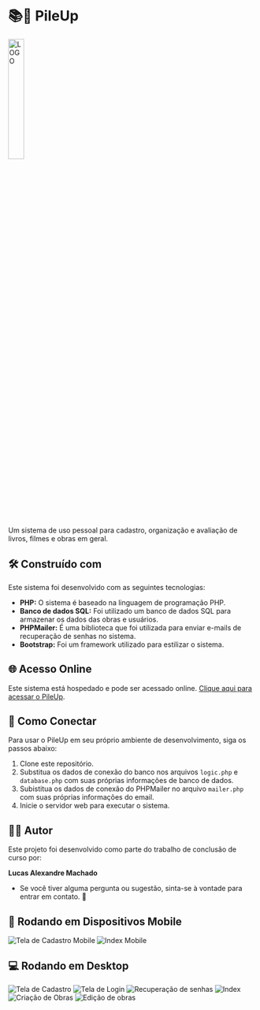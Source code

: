 # 📚🎥 PileUp
<div>
    <img alt="LOGO" src="https://i.imgur.com/hEEdhSr.png" width="25%">
</div>

Um sistema de uso pessoal para cadastro, organização e avaliação de livros, filmes e obras em geral.

## 🛠️ Construído com

Este sistema foi desenvolvido com as seguintes tecnologias:

- **PHP:** O sistema é baseado na linguagem de programação PHP.
- **Banco de dados SQL:** Foi utilizado um banco de dados SQL para armazenar os dados das obras e usuários.
- **PHPMailer:** É uma biblioteca que foi utilizada para enviar e-mails de recuperação de senhas no sistema.
- **Bootstrap:** Foi um framework utilizado para estilizar o sistema.

## 🌐 Acesso Online

Este sistema está hospedado e pode ser acessado online. [Clique aqui para acessar o PileUp](http://pileup.byethost24.com/).

## 🚀 Como Conectar

Para usar o PileUp em seu próprio ambiente de desenvolvimento, siga os passos abaixo:

1. Clone este repositório.
2. Substitua os dados de conexão do banco nos arquivos `logic.php` e `database.php` com suas próprias informações de banco de dados.
3. Subistitua os dados de conexão do PHPMailer no arquivo `mailer.php` com suas próprias informações do email.
4. Inicie o servidor web para executar o sistema.

## 👨‍💻 Autor

Este projeto foi desenvolvido como parte do trabalho de conclusão de curso por:

**Lucas Alexandre Machado**

- Se você tiver alguma pergunta ou sugestão, sinta-se à vontade para entrar em contato. 📧

## 📱 Rodando em Dispositivos Mobile

![Tela de Cadastro Mobile](https://i.imgur.com/D1ny8Lk.jpg)
![Index Mobile](https://imgur.com/uDASpzA.jpg)

## 💻 Rodando em Desktop
![Tela de Cadastro](https://i.imgur.com/oIdDQ6i.png)
![Tela de Login](https://i.imgur.com/LaaTxri.png)
![Recuperação de senhas](https://i.imgur.com/LjbAGAf.png)
![Index](https://i.imgur.com/ivIgg9T.png)
![Criação de Obras](https://i.imgur.com/EbBlBGg.png)
![Edição de obras](https://i.imgur.com/wFf7WuR.png)

